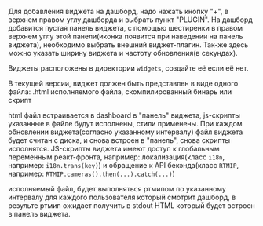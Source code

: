 Для добавления виджета на дашборд, надо нажать кнопку "+", в верхнем правом углу дашборда и выбрать пункт "PLUGIN". На дашборд добавится пустая панель виджета, с помощью шестиренки в правом верхнем углу этой панели(иконка появится при наведении на панель виджета), необходимо выбрать внешний виджет-плагин. Так-же здесь можно указать ширину виджета и частоту обновления(в секундах).

Виджеты расположены в директории `widgets`, создайте её если её нет.

В текущей версии, виджет должен быть представлен в виде одного файла:
  .html
  исполняемого файла, скомпилированный бинарь или скрипт

html файл встраивается в dashboard в "панель" виджета, js-скрипты  указанные в файле будут исполнены, стили применены. При каждом обновлении виджета(согласно указанному интервалу) файл виджета будет считан с диска, и снова встроен в "панель", снова скрипты исполнятся. JS-скрипты виджета имеют доступ к глобальным переменным реакт-фронта, например: локализация(класс `i18n`, например: `i18n.trans(key)`) и обращение к API бекэнда(класс `RTMIP`, например: `RTMIP.cameras().then(...).catch(...)`)

исполняемый файл, будет выполняться ртмипом по указанному интервалу для каждого пользователя который смотрит дашборд, в результе ртмип ожидает получить в stdout HTML который будет встроен в панель виджета.  